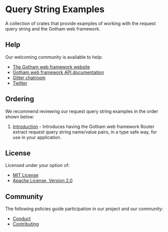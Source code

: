 # Query String Examples

A collection of crates that provide examples of working with the request query string and the
Gotham web framework.

## Help

Our welcoming community is available to help:

* [The Gotham web framework website](https://gotham.rs)
* [Gotham web framework API documentation](https://docs.rs/gotham/)
* [Gitter chatroom](https://gitter.im/gotham-rs/gotham)
* [Twitter](https://twitter.com/gotham_rs)

## Ordering

We recommend reviewing our request query string examples in the order shown below:

1. [Introduction](introduction) - Introduces having the Gotham web framework Router extract request
                                  query string name/value pairs, in a type safe way, for use in
                                  your application.

## License

Licensed under your option of:

* [MIT License](../LICENSE-MIT)
* [Apache License, Version 2.0](../LICENSE-APACHE)

## Community

The following policies guide participation in our project and our community:

* [Conduct](../../CONDUCT.md)
* [Contributing](../../CONTRIBUTING.md)

